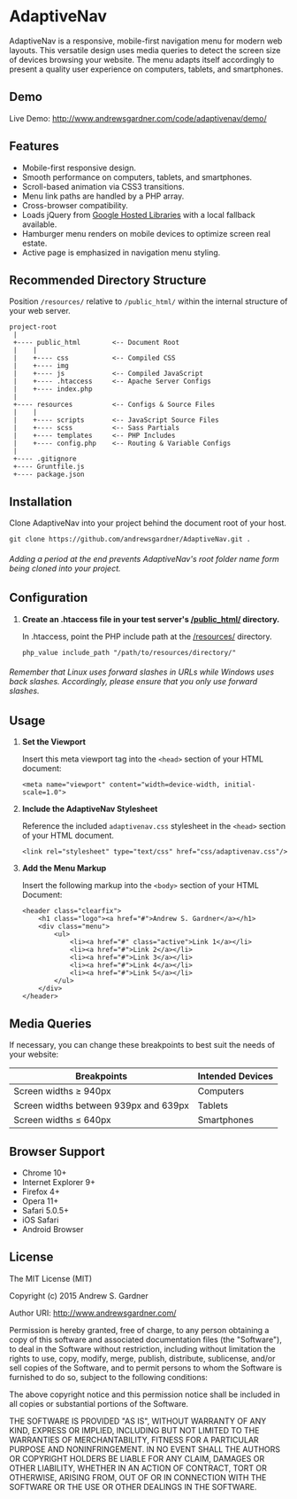 # AdaptiveNav
AdaptiveNav is a responsive, mobile-first navigation menu for modern web layouts. This versatile design uses media queries to detect the screen size of devices browsing your website. The menu adapts itself accordingly to present a quality user experience on computers, tablets, and smartphones.

## Demo
Live Demo: http://www.andrewsgardner.com/code/adaptivenav/demo/

## Features
* Mobile-first responsive design.
* Smooth performance on computers, tablets, and smartphones.
* Scroll-based animation via CSS3 transitions.
* Menu link paths are handled by a PHP array.
* Cross-browser compatibility.
* Loads jQuery from [Google Hosted Libraries](https://developers.google.com/speed/libraries/#jquery) with a local fallback available.
* Hamburger menu renders on mobile devices to optimize screen real estate.
* Active page is emphasized in navigation menu styling.

## Recommended Directory Structure

Position ```/resources/``` relative to ```/public_html/``` within the internal structure of your web server.

```
project-root
 |
 +---- public_html        <-- Document Root
 |    |
 |    +---- css           <-- Compiled CSS
 |    +---- img
 |    +---- js            <-- Compiled JavaScript
 |    +---- .htaccess     <-- Apache Server Configs
 |    +---- index.php
 |
 +---- resources          <-- Configs & Source Files
 |    |
 |    +---- scripts       <-- JavaScript Source Files
 |    +---- scss          <-- Sass Partials
 |    +---- templates     <-- PHP Includes
 |    +---- config.php    <-- Routing & Variable Configs
 |
 +---- .gitignore
 +---- Gruntfile.js
 +---- package.json
```

## Installation

Clone AdaptiveNav into your project behind the document root of your host.

```
git clone https://github.com/andrewsgardner/AdaptiveNav.git .
```

###### Adding a period at the end prevents AdaptiveNav's root folder name form being cloned into your project.

## Configuration

1. **Create an .htaccess file in your test server's [/public_html/](https://github.com/andrewsgardner/AdaptiveNav/tree/master/public_html) directory.**

   In .htaccess, point the PHP include path at the [/resources/](https://github.com/andrewsgardner/AdaptiveNav/tree/master/resources) directory.
   
   ```
   php_value include_path "/path/to/resources/directory/"
   ```

###### Remember that Linux uses forward slashes in URLs while Windows uses back slashes. Accordingly, please ensure that you only use forward slashes.

## Usage
1. **Set the Viewport**

   Insert this meta viewport tag into the ```<head>``` section of your HTML document:

   ```<meta name="viewport" content="width=device-width, initial-scale=1.0">```

2. **Include the AdaptiveNav Stylesheet**

   Reference the included ```adaptivenav.css``` stylesheet in the ```<head>``` section of your HTML document.
   
   ```<link rel="stylesheet" type="text/css" href="css/adaptivenav.css"/>```

3. **Add the Menu Markup**

   Insert the following markup into the ```<body>``` section of your HTML Document:

   ```   
   <header class="clearfix">
	   <h1 class="logo"><a href="#">Andrew S. Gardner</a></h1>
	   <div class="menu">
		   <ul>
			   <li><a href="#" class="active">Link 1</a></li>
			   <li><a href="#">Link 2</a></li>
			   <li><a href="#">Link 3</a></li>
			   <li><a href="#">Link 4</a></li>
			   <li><a href="#">Link 5</a></li>
		   </ul>
	   </div>
   </header>
   ```
## Media Queries
If necessary, you can change these breakpoints to best suit the needs of your website:

   Breakpoints | Intended Devices
   ----------- | -------------
   Screen widths &#8805; 940px | Computers
   Screen widths between 939px and 639px | Tablets
   Screen widths &#8804; 640px | Smartphones

## Browser Support
* Chrome 10+
* Internet Explorer 9+
* Firefox 4+
* Opera 11+
* Safari 5.0.5+
* iOS Safari
* Android Browser

## License
The MIT License (MIT)

Copyright (c) 2015 Andrew S. Gardner

Author URI: http://www.andrewsgardner.com/

Permission is hereby granted, free of charge, to any person obtaining a copy
of this software and associated documentation files (the "Software"), to deal
in the Software without restriction, including without limitation the rights
to use, copy, modify, merge, publish, distribute, sublicense, and/or sell
copies of the Software, and to permit persons to whom the Software is
furnished to do so, subject to the following conditions:

The above copyright notice and this permission notice shall be included in
all copies or substantial portions of the Software.

THE SOFTWARE IS PROVIDED "AS IS", WITHOUT WARRANTY OF ANY KIND, EXPRESS OR
IMPLIED, INCLUDING BUT NOT LIMITED TO THE WARRANTIES OF MERCHANTABILITY,
FITNESS FOR A PARTICULAR PURPOSE AND NONINFRINGEMENT. IN NO EVENT SHALL THE
AUTHORS OR COPYRIGHT HOLDERS BE LIABLE FOR ANY CLAIM, DAMAGES OR OTHER
LIABILITY, WHETHER IN AN ACTION OF CONTRACT, TORT OR OTHERWISE, ARISING FROM,
OUT OF OR IN CONNECTION WITH THE SOFTWARE OR THE USE OR OTHER DEALINGS IN
THE SOFTWARE.


